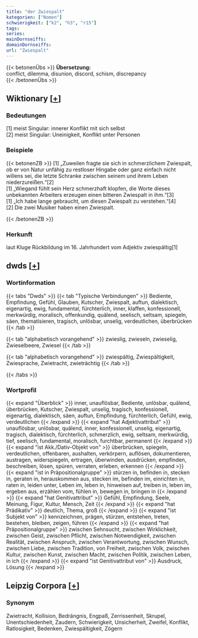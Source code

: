 ```yaml
---
title: "der Zwiespalt"
kategorien: ["Nomen"]
schwierigkeit: ["k2", "h3", "r15"]
tags:
series:
mainDornseiffs:
domainDornseiffs:
url: "Zwiespalt"
---
```


{{< betonenÜbs >}}
**Übersetzung:**  
conflict, dilemma, disunion, discord, schism, discrepancy  
{{< /betonenÜbs >}}

## Wiktionary [[+](https://de.wiktionary.org/wiki/Zwiespalt)]

### Bedeutungen
[1] meist Singular: innerer Konflikt mit sich selbst  
[2] meist Singular: Uneinigkeit, Konflikt unter Personen  

### Beispiele
{{< betonenZB >}}
[1] „Zuweilen fragte sie sich in schmerzlichem Zwiespalt, ob er von Natur unfähig zu restloser Hingabe oder ganz einfach nicht willens sei, die letzte Schranke zwischen seinem und ihrem Leben niederzureißen.“[2]  
[1] „Wiegand fühlt sein Herz schmerzhaft klopfen, die Worte dieses unbekannten Arbeiters erzeugen einen bitteren Zwiespalt in ihm.“[3]  
[1] „Ich habe lange gebraucht, um diesen Zwiespalt zu verstehen.“[4]  
[2] Die zwei Musiker haben einen Zwiespalt.  

{{< /betonenZB >}}
### Herkunft
laut Kluge Rückbildung im 16. Jahrhundert vom Adjektiv zwiespältig[1]  



## dwds [[+](https://www.dwds.de/wb/Zwiespalt)]

### Wortinformation
{{< tabs "Dwds" >}}
{{< tab "Typische Verbindungen" >}}
Bediente, Empfindung, Gefühl, Glauben, Kutscher, Zwiespalt, auftun, dialektisch, eigenartig, ewig, fundamental, fürchterlich, inner, klaffen, konfessionell, merkwürdig, moralisch, offenkundig, quälend, seelisch, seltsam, spiegeln, säen, thematisieren, tragisch, unlösbar, unselig, verdeutlichen, überbrücken
{{< /tab >}}

{{< tab "alphabetisch vorangehend" >}}
zwieslig, zwieseln, zwieselig, Zwieselbeere, Zwiesel
{{< /tab >}}

{{< tab "alphabetisch vorangehend" >}}
zwiespältig, Zwiespältigkeit, Zwiesprache, Zwietracht, zwieträchtig
{{< /tab >}}

{{< /tabs >}}

### Wortprofil
{{< expand "Überblick" >}} inner, unauflösbar, Bediente, unlösbar, quälend, überbrücken, Kutscher, Zwiespalt, unselig, tragisch, konfessionell, eigenartig, dialektisch, säen, auftun, Empfindung, fürchterlich, Gefühl, ewig, verdeutlichen {{< /expand >}}
{{< expand "hat Adjektivattribut" >}} unauflösbar, unlösbar, quälend, inner, konfessionell, unselig, eigenartig, tragisch, dialektisch, fürchterlich, schmerzlich, ewig, seltsam, merkwürdig, tief, seelisch, fundamental, moralisch, furchtbar, permanent {{< /expand >}}
{{< expand "ist Akk./Dativ-Objekt von" >}} überbrücken, spiegeln, verdeutlichen, offenbaren, aushalten, verkörpern, auflösen, dokumentieren, austragen, widerspiegeln, ertragen, überwinden, ausdrücken, empfinden, beschreiben, lösen, spüren, verraten, erleben, erkennen {{< /expand >}}
{{< expand "ist in Präpositionalgruppe" >}} stürzen in, befinden in, stecken in, geraten in, herauskommen aus, stecken im, befinden im, einrichten in, raten in, leiden unter, Leben im, leben in, hinweisen auf, treiben in, leben im, ergeben aus, erzählen vom, fühlen in, bewegen in, bringen in {{< /expand >}}
{{< expand "hat Genitivattribut" >}} Gefühl, Empfindung, Seele, Meinung, Figur, Kultur, Mensch, Zeit {{< /expand >}}
{{< expand "hat Prädikativ" >}} deutlich, Thema, groß {{< /expand >}}
{{< expand "ist Subjekt von" >}} kennzeichnen, prägen, stürzen, entstehen, treten, bestehen, bleiben, zeigen, führen {{< /expand >}}
{{< expand "hat Präpositionalgruppe" >}} zwischen Sehnsucht, zwischen Wirklichkeit, zwischen Geist, zwischen Pflicht, zwischen Notwendigkeit, zwischen Realität, zwischen Anspruch, zwischen Verantwortung, zwischen Wunsch, zwischen Liebe, zwischen Tradition, von Freiheit, zwischen Volk, zwischen Kultur, zwischen Kunst, zwischen Macht, zwischen Politik, zwischen Leben, in ich {{< /expand >}}
{{< expand "ist Genitivattribut von" >}} Ausdruck, Lösung {{< /expand >}}

## Leipzig Corpora [[+](https://corpora.uni-leipzig.de/en/res?word=Zwiespalt&corpusId=deu_newscrawl-public_2018)]


### Synonym
Zwietracht, Kollision, Bedrängnis, Engpaß, Zerrissenheit, Skrupel, Unentschiedenheit, Zaudern, Schwierigkeit, Unsicherheit, Zweifel, Konflikt, Ratlosigkeit, Bedenken, Zwiespältigkeit, Zögern

